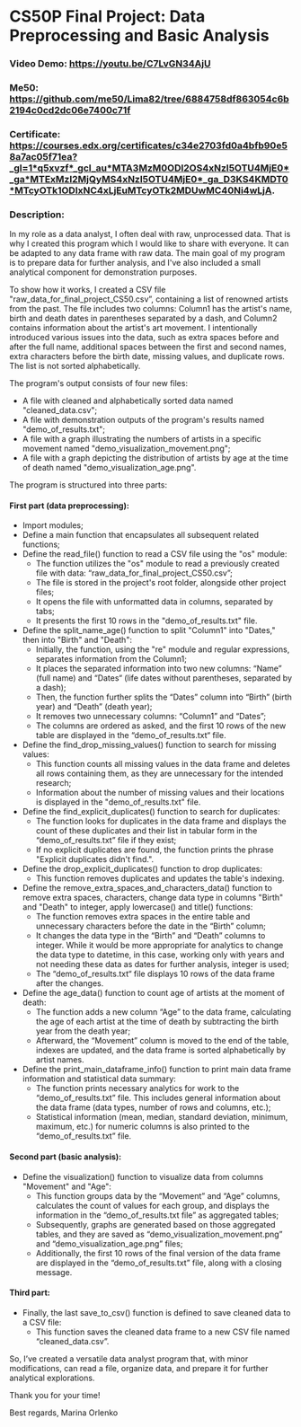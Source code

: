 # CS50P Final Project: Data Preprocessing and Basic Analysis
### Video Demo:  https://youtu.be/C7LvGN34AjU
### Me50:  https://github.com/me50/Lima82/tree/6884758df863054c6b2194c0cd2dc06e7400c71f
### Certificate:  https://courses.edx.org/certificates/c34e2703fd0a4bfb90e58a7ac05f71ea?_gl=1*q5xvzf*_gcl_au*MTA3MzM0ODI2OS4xNzI5OTU4MjE0*_ga*MTExMzI2MjQyMS4xNzI5OTU4MjE0*_ga_D3KS4KMDT0*MTcyOTk1ODIxNC4xLjEuMTcyOTk2MDUwMC40Ni4wLjA.
### Description:
In my role as a data analyst, I often deal with raw, unprocessed data. That is why I created this program which I would like to share with everyone. It can be adapted to any data frame with raw data. The main goal of my program is to prepare data for further analysis, and I've also included a small analytical component for demonstration purposes.

To show how it works, I created a CSV file "raw_data_for_final_project_CS50.csv”, containing a list of renowned artists from the past. The file includes two columns: Column1 has the artist's name, birth and death dates in parentheses separated by a dash, and Column2 contains information about the artist's art movement. I intentionally introduced various issues into the data, such as extra spaces before and after the full name, additional spaces between the first and second names, extra characters before the birth date, missing values, and duplicate rows. The list is not sorted alphabetically.

The program's output consists of four new files:
- A file with cleaned and alphabetically sorted data named "cleaned_data.csv";
- A file with demonstration outputs of the program's results named "demo_of_results.txt";
- A file with a graph illustrating the numbers of artists in a specific movement named "demo_visualization_movement.png";
- A file with a graph depicting the distribution of artists by age at the time of death named "demo_visualization_age.png".

The program is structured into three parts:

#### First part (data preprocessing):
- Import modules;
- Define a main function that encapsulates all subsequent related functions;
- Define the read_file() function to read a CSV file using the "os" module:
  - The function utilizes the "os" module to read a previously created file with data: “raw_data_for_final_project_CS50.csv”;
  - The file is stored in the project's root folder, alongside other project files;
  - It opens the file with unformatted data in columns, separated by tabs;
  - It presents the first 10 rows in the "demo_of_results.txt" file.
- Define the split_name_age() function to split "Column1" into "Dates," then into "Birth" and "Death":
  - Initially, the function, using the "re" module and regular expressions, separates information from the Column1;
  - It places the separated information into two new columns: “Name” (full name) and “Dates“ (life dates without parentheses, separated by a dash);
  - Then, the function further splits the “Dates” column into “Birth” (birth year) and “Death” (death year);
  - It removes two unnecessary columns: “Column1” and “Dates”;
  - The columns are ordered as asked, and the first 10 rows of the new table are displayed in the “demo_of_results.txt“ file.
- Define the find_drop_missing_values() function to search for missing values:
  - This function counts all missing values in the data frame and deletes all rows containing them, as they are unnecessary for the intended research;
  - Information about the number of missing values and their locations is displayed in the "demo_of_results.txt" file.
- Define the find_explicit_duplicates() function to search for duplicates:
  - The function looks for duplicates in the data frame and displays the count of these duplicates and their list in tabular form in the “demo_of_results.txt” file if they exist;
  - If no explicit duplicates are found, the function prints the phrase "Explicit duplicates didn't find.".
- Define the drop_explicit_duplicates() function to drop duplicates:
  - This function removes duplicates and updates the table's indexing.
- Define the remove_extra_spaces_and_characters_data() function to remove extra spaces, characters, change data type in columns "Birth" and "Death" to integer, apply lowercase() and title() functions:
  - The function removes extra spaces in the entire table and unnecessary characters before the date in the “Birth” column;
  - It changes the data type in the “Birth” and “Death” columns to integer. While it would be more appropriate for analytics to change the data type to datetime, in this case, working only with years and not needing these data as dates for further analysis, integer is used;
  - The “demo_of_results.txt“ file displays 10 rows of the data frame after the changes.
- Define the age_data() function to count age of artists at the moment of death:
  - The function adds a new column “Age” to the data frame, calculating the age of each artist at the time of death by subtracting the birth year from the death year;
  -  Afterward, the “Movement” column is moved to the end of the table, indexes are updated, and the data frame is sorted alphabetically by artist names.
- Define the print_main_dataframe_info() function to print main data frame information and statistical data summary:
  - The function prints necessary analytics for work to the “demo_of_results.txt” file. This includes general information about the data frame (data types, number of rows and columns, etc.);
  - Statistical information (mean, median, standard deviation, minimum, maximum, etc.) for numeric columns is also printed to the “demo_of_results.txt” file.

#### Second part (basic analysis):
- Define the visualization() function to visualize data from columns "Movement" and "Age":
  - This function groups data by the “Movement” and “Age” columns, calculates the count of values for each group, and displays the information in the “demo_of_results.txt file” as aggregated tables;
  - Subsequently, graphs are generated based on those aggregated tables, and they are saved as “demo_visualization_movement.png” and “demo_visualization_age.png” files;
  - Additionally, the first 10 rows of the final version of the data frame are displayed in the “demo_of_results.txt” file, along with a closing message.

#### Third part:
- Finally, the last save_to_csv() function is defined to save cleaned data to a CSV file:
  - This function saves the cleaned data frame to a new CSV file named “cleaned_data.csv”.

So, I’ve created a versatile data analyst program that, with minor modifications, can read a file, organize data, and prepare it for further analytical explorations.

Thank you for your time!

Best regards, Marina Orlenko





